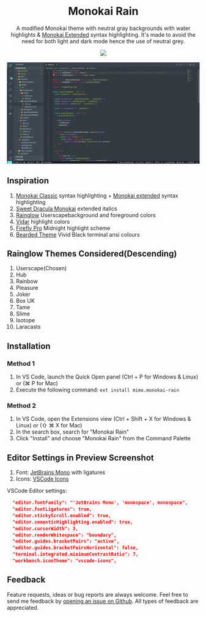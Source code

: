 <h1 align="center">Monokai Rain</h1>

<p align="center">
    A modified Monokai theme with neutral gray backgrounds with water highlights &
    <a href="https://github.com/spyker77/monokai-theme-extended">Monokai Extended</a> syntax highlighting. It's made to avoid the need for both light and dark mode hence the use of neutral grey.
</p>

<p align="center">
    <a title="Preview Theme in vscode.dev" href="https://vscode.dev/theme/mimo.monokai-rain">
        <img src="https://img.shields.io/badge/preview_in_vscode.dev-blue?style=for-the-badge&logo=visualstudiocode&color=50FA7B&logoColor=000000">
    </a>
</p>

![VS Code](images/preview.png)

## Inspiration

1. [Monokai Classic]() syntax highlighting + [Monokai extended]() syntax highlighting
2. [Sweet Dracula Monokai](https://marketplace.visualstudio.com/items?itemName=lefd.sweetdracula-monokai) extended italics
3. [Rainglow](https://marketplace.visualstudio.com/items?itemName=daylerees.rainglow) Userscapebackground and foreground colors
4. [Vidar](https://marketplace.visualstudio.com/items?itemName=Vidar.24x7dev-design) highlight colors
5. [Firefly Pro](https://marketplace.visualstudio.com/items?itemName=ankitcode.firefly) Midnight highlight scheme
6. [Bearded Theme](https://marketplace.visualstudio.com/items?itemName=BeardedBear.beardedtheme) Vivid Black terminal ansi colours

## Rainglow Themes Considered(Descending)

1. Userscape(Chosen)
2. Hub
3. Rainbow
4. Pleasure
5. Joker
6. Box UK
7. Tame
8. Slime
9. Isotope
10. Laracasts

## Installation

### Method 1
1. In VS Code, launch the Quick Open panel (Ctrl + P for Windows & Linux) or (⌘ P for Mac)
2. Execute the following command:
```ext install mimo.monokai-rain```

### Method 2
1. In VS Code, open the Extensions view (Ctrl + Shift + X for Windows & Linux) or (⇧ ⌘ X for Mac)
2. In the search box, search for "Monokai Rain"
3. Click "Install" and choose "Monokai Rain" from the Command Palette


## Editor Settings in Preview Screenshot

1. Font: [JetBrains Mono](https://www.jetbrains.com/lp/mono/) with ligatures
2. Icons: [VSCode Icons](https://marketplace.visualstudio.com/items?itemName=vscode-icons-team.vscode-icons)

VSCode Editor settings:
```json
  "editor.fontFamily": "'JetBrains Mono', 'monospace', monospace",
  "editor.fontLigatures": true,
  "editor.stickyScroll.enabled": true,
  "editor.semanticHighlighting.enabled": true,
  "editor.cursorWidth": 3,
  "editor.renderWhitespace": "boundary",
  "editor.guides.bracketPairs": "active",
  "editor.guides.bracketPairsHorizontal": false,
  "terminal.integrated.minimumContrastRatio": 7,
  "workbench.iconTheme": "vscode-icons",
```

## Feedback
Feature requests, ideas or bug reports are always welcome. Feel free to send me feedback by [opening an issue on Github](https://github.com/michellemounde/monokai-rain/issues/new). All types of feedback are appreciated.
